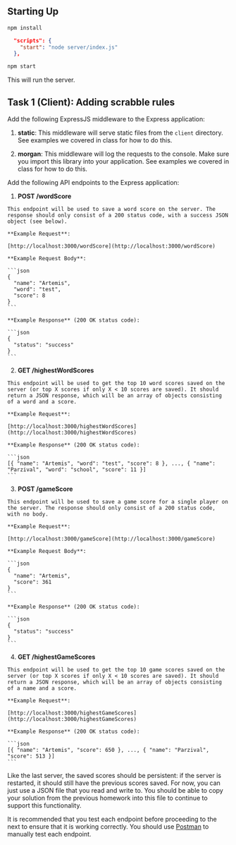 ## Starting Up

```bash
npm install
```

```json
  "scripts": {
    "start": "node server/index.js"
  },
```

```bash
npm start
```

This will run the server.

## Task 1 (Client): Adding scrabble rules


Add the following ExpressJS middleware to the Express application:

  1. **static**: This middleware will serve static files from the `client` directory. See examples we covered in class for how to do this.

  2. **morgan**: This middleware will log the requests to the console. Make sure you import this library into your application. See examples we covered in class for how to do this.

Add the following API endpoints to the Express application:

  1. **POST /wordScore**

    This endpoint will be used to save a word score on the server. The response should only consist of a 200 status code, with a success JSON object (see below).

    **Example Request**:

    [http://localhost:3000/wordScore](http://localhost:3000/wordScore)

    **Example Request Body**:

    ```json
    {
      "name": "Artemis",
      "word": "test",
      "score": 8
    }
    ```

    **Example Response** (200 OK status code):

    ```json
    {
      "status": "success"
    }
    ```

  2. **GET /highestWordScores**

    This endpoint will be used to get the top 10 word scores saved on the server (or top X scores if only X < 10 scores are saved). It should return a JSON response, which will be an array of objects consisting of a word and a score.

    **Example Request**:

    [http://localhost:3000/highestWordScores](http://localhost:3000/highestWordScores)

    **Example Response** (200 OK status code):

    ```json
    [{ "name": "Artemis", "word": "test", "score": 8 }, ..., { "name": "Parzival", "word": "school", "score": 11 }]
    ```

  3. **POST /gameScore**

    This endpoint will be used to save a game score for a single player on the server. The response should only consist of a 200 status code, with no body.

    **Example Request**:

    [http://localhost:3000/gameScore](http://localhost:3000/gameScore)

    **Example Request Body**:

    ```json
    {
      "name": "Artemis",
      "score": 361
    }
    ```

    **Example Response** (200 OK status code):

    ```json
    {
      "status": "success"
    }
    ```

  4. **GET /highestGameScores**

    This endpoint will be used to get the top 10 game scores saved on the server (or top X scores if only X < 10 scores are saved). It should return a JSON response, which will be an array of objects consisting of a name and a score.

    **Example Request**:

    [http://localhost:3000/highestGameScores](http://localhost:3000/highestGameScores)

    **Example Response** (200 OK status code):

    ```json
    [{ "name": "Artemis", "score": 650 }, ..., { "name": "Parzival", "score": 513 }]
    ```

  Like the last server, the saved scores should be persistent: if the server is restarted, it should still have the previous scores saved. For now, you can just use a JSON file that you read and write to. You should be able to copy your solution from the previous homework into this file to continue to support this functionality.

It is recommended that you test each endpoint before proceeding to the next to ensure that it is working correctly. You should use [Postman](https://www.postman.com/downloads/) to manually test each endpoint.



